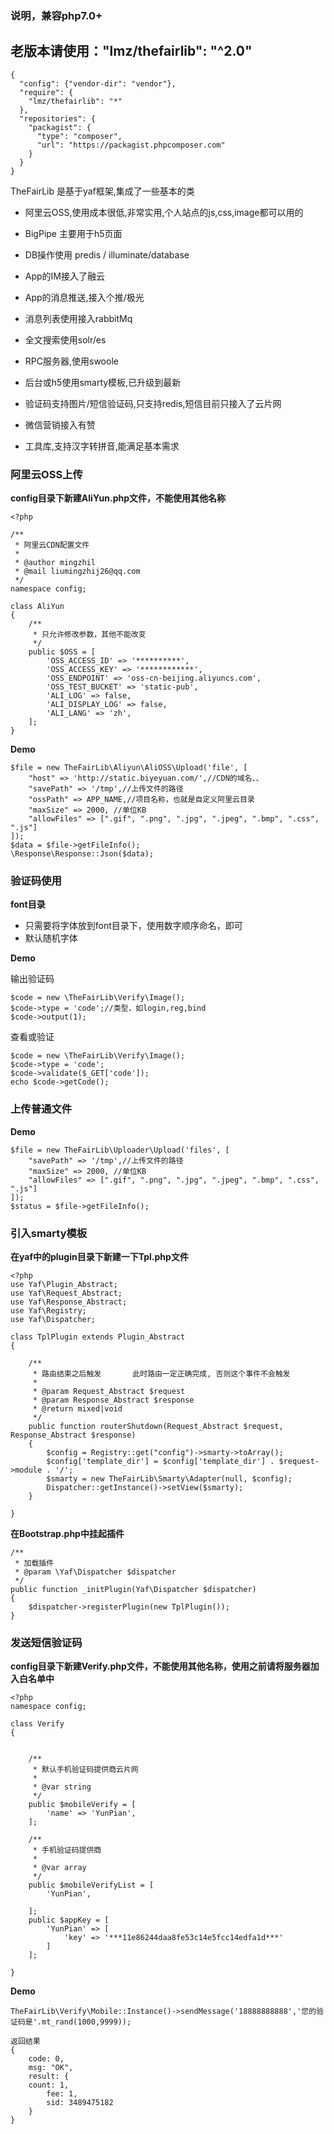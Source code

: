 ### 说明，兼容php7.0+

## 老版本请使用："lmz/thefairlib": "^2.0"


```
{
  "config": {"vendor-dir": "vendor"},
  "require": {
    "lmz/thefairlib": "*"
  },
  "repositories": {
    "packagist": {
      "type": "composer",
      "url": "https://packagist.phpcomposer.com"
    }
  }
}
```

TheFairLib 是基于yaf框架,集成了一些基本的类

* 阿里云OSS,使用成本很低,非常实用,个人站点的js,css,image都可以用的

* BigPipe 主要用于h5页面

* DB操作使用  predis / illuminate/database

* App的IM接入了融云

* App的消息推送,接入个推/极光

* 消息列表使用接入rabbitMq

* 全文搜索使用solr/es

* RPC服务器,使用swoole

* 后台或h5使用smarty模板,已升级到最新

* 验证码支持图片/短信验证码,只支持redis,短信目前只接入了云片网

* 微信营销接入有赞

* 工具库,支持汉字转拼音,能满足基本需求

### 阿里云OSS上传

**config目录下新建AliYun.php文件，不能使用其他名称**

```
<?php

/**
 * 阿里云CDN配置文件
 *
 * @author mingzhil
 * @mail liumingzhij26@qq.com
 */
namespace config;

class AliYun
{
    /**
     * 只允许修改参数，其他不能改变
     */
    public $OSS = [
        'OSS_ACCESS_ID' => '**********',
        'OSS_ACCESS_KEY' => '************',
        'OSS_ENDPOINT' => 'oss-cn-beijing.aliyuncs.com',
        'OSS_TEST_BUCKET' => 'static-pub',
        'ALI_LOG' => false,
        'ALI_DISPLAY_LOG' => false,
        'ALI_LANG' => 'zh',
    ];
}

```

**Demo**

```
$file = new TheFairLib\Aliyun\AliOSS\Upload('file', [
    "host" => 'http://static.biyeyuan.com/',//CDN的域名、、
    "savePath" => '/tmp',//上传文件的路径
    "ossPath" => APP_NAME,//项目名称，也就是自定义阿里云目录
    "maxSize" => 2000, //单位KB
    "allowFiles" => [".gif", ".png", ".jpg", ".jpeg", ".bmp", ".css", ".js"]
]);
$data = $file->getFileInfo();
\Response\Response::Json($data);

```

### 验证码使用

**font目录**

* 只需要将字体放到font目录下，使用数字顺序命名，即可
* 默认随机字体

**Demo**

输出验证码

```
$code = new \TheFairLib\Verify\Image();
$code->type = 'code';//类型，如login,reg,bind
$code->output(1);

```
查看或验证

```
$code = new \TheFairLib\Verify\Image();
$code->type = 'code';
$code->validate($_GET['code']);
echo $code->getCode();
```

### 上传普通文件

**Demo**

```
$file = new TheFairLib\Uploader\Upload('files', [
    "savePath" => '/tmp',//上传文件的路径
    "maxSize" => 2000, //单位KB
    "allowFiles" => [".gif", ".png", ".jpg", ".jpeg", ".bmp", ".css", ".js"]
]);
$status = $file->getFileInfo();

```

### 引入smarty模板

**在yaf中的plugin目录下新建一下Tpl.php文件**

```
<?php
use Yaf\Plugin_Abstract;
use Yaf\Request_Abstract;
use Yaf\Response_Abstract;
use Yaf\Registry;
use Yaf\Dispatcher;

class TplPlugin extends Plugin_Abstract
{

    /**
     * 路由结束之后触发       此时路由一定正确完成, 否则这个事件不会触发
     *
     * @param Request_Abstract $request
     * @param Response_Abstract $response
     * @return mixed|void
     */
    public function routerShutdown(Request_Abstract $request, Response_Abstract $response)
    {
        $config = Registry::get("config")->smarty->toArray();
        $config['template_dir'] = $config['template_dir'] . $request->module . '/';
        $smarty = new TheFairLib\Smarty\Adapter(null, $config);
        Dispatcher::getInstance()->setView($smarty);
    }

}
```

**在Bootstrap.php中挂起插件**

```
/**
 * 加载插件
 * @param \Yaf\Dispatcher $dispatcher
 */
public function _initPlugin(Yaf\Dispatcher $dispatcher)
{
    $dispatcher->registerPlugin(new TplPlugin());
}
```

### 发送短信验证码

**config目录下新建Verify.php文件，不能使用其他名称，使用之前请将服务器加入白名单中**

```
<?php
namespace config;

class Verify
{


    /**
     * 默认手机验证码提供商云片网
     *
     * @var string
     */
    public $mobileVerify = [
        'name' => 'YunPian',
    ];

    /**
     * 手机验证码提供商
     *
     * @var array
     */
    public $mobileVerifyList = [
        'YunPian',

    ];
    public $appKey = [
        'YunPian' => [
            'key' => '***11e86244daa8fe53c14e5fcc14edfa1d***'
        ]
    ];

}

```

**Demo**

```
TheFairLib\Verify\Mobile::Instance()->sendMessage('18888888888','您的验证码是'.mt_rand(1000,9999));

返回结果
{
    code: 0,
    msg: "OK",
    result: {
    count: 1,
        fee: 1,
        sid: 3489475182
    }
}
```
